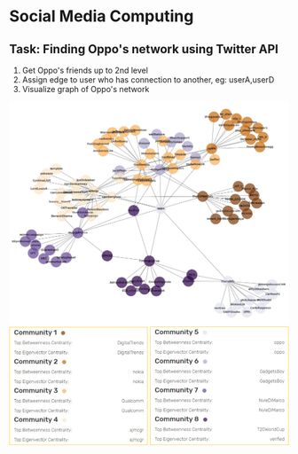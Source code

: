 # Social Media Computing
## Task: Finding Oppo's network using Twitter API
 1. Get Oppo's friends up to 2nd level
 2. Assign edge to user who has connection to another, eg: userA,userD
 3. Visualize graph of Oppo's network

![alt text](https://raw.githubusercontent.com/leeshien/SMC/master/oppo_network.png)
![alt text](https://raw.githubusercontent.com/leeshien/SMC/master/oppo's_community.png)
